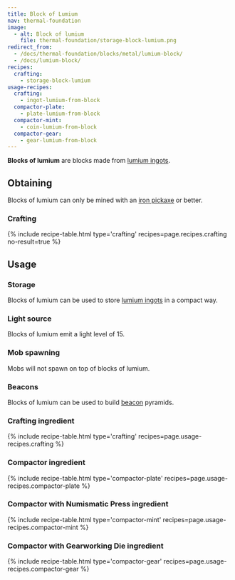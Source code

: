 ```yaml
---
title: Block of Lumium
nav: thermal-foundation
image:
  - alt: Block of lumium
    file: thermal-foundation/storage-block-lumium.png
redirect_from:
  - /docs/thermal-foundation/blocks/metal/lumium-block/
  - /docs/lumium-block/
recipes:
  crafting:
    - storage-block-lumium
usage-recipes:
  crafting:
    - ingot-lumium-from-block
  compactor-plate:
    - plate-lumium-from-block
  compactor-mint:
    - coin-lumium-from-block
  compactor-gear:
    - gear-lumium-from-block
---
```


**Blocks of lumium** are blocks made from [lumium ingots](/docs/lumium-ingot/).


Obtaining
---------

Blocks of lumium can only be mined with an [iron
pickaxe](https://minecraft.gamepedia.com/Pickaxe) or better.

### Crafting
{% include recipe-table.html type='crafting' recipes=page.recipes.crafting no-result=true %}


Usage
-----

### Storage
Blocks of lumium can be used to store [lumium ingots](/docs/lumium-ingot/) in a
compact way.

### Light source
Blocks of lumium emit a light level of 15.

### Mob spawning
Mobs will not spawn on top of blocks of lumium.

### Beacons
Blocks of lumium can be used to build
[beacon](https://minecraft.gamepedia.com/Beacon) pyramids.

### Crafting ingredient
{% include recipe-table.html type='crafting' recipes=page.usage-recipes.crafting %}

### Compactor ingredient
{% include recipe-table.html type='compactor-plate' recipes=page.usage-recipes.compactor-plate %}

### Compactor with Numismatic Press ingredient
{% include recipe-table.html type='compactor-mint' recipes=page.usage-recipes.compactor-mint %}

### Compactor with Gearworking Die ingredient
{% include recipe-table.html type='compactor-gear' recipes=page.usage-recipes.compactor-gear %}
